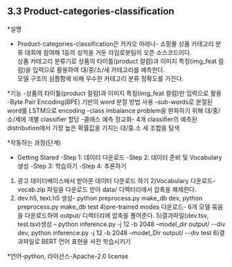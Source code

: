 3.3 Product-categories-classification
---------------------------------------

*설명
 - Product-categories-classification은 카카오 아레나- 쇼핑몰 상품 카테고리 분류 대회에 참여해 1등의 성적을 거둔 라임로봇팀의 오픈 소스코드이다.    
   상품 카테고리 분류기로 상품의 타이틀(product 컬럼)과 이미지 특징(img_feat 컬럼)을 입력으로 활용하여 대/중/소/세 카테고리를 예측한다.  
   모델 구조의 심플함에 비해 우수한 카테고리 분류 정확도를 가진다. 

*기능
 -상품의 타이틀(product 컬럼)과 이미지 특징(img_feat 컬럼)만 입력으로 활용
 -Byte Pair Encoding(BPE) 기반의 word 분절 방법 사용
 -sub-words로 분절된 word를 LSTM으로 encoding
 -class imbalance problem을 완화하기 위해 대/중/소/세에 개별 classifier 할당
 -클래스 예측 정교화- 4개 classifier의 예측된 distribution에서 가장 높은 확률값을 가지는 대/중.소 세 조합을 탐색

*작동하는 과정(단계)
* Getting Stared 
 -Step 1: 데이터 다운로드
 -Step 2: 데이터 준비 및 Vocabulary 생성
 -Step 3: 학습하기
 -Step 4: 추론하기

1) 광고 데이터베이스에서 받아온 데이터 다운로드 하기 
2)Vocabulary 다운로드- vocab.zip 파일을 다운로드 받아 data/ 디렉터리에서 압축을 해제한다.
3) dev.h5, text.h5 생성- python preprocess.py make_db dev, python preprocess.py make_db test
4)pre-trained modes 다운로드- 6개 모델 묶음을 다운로드하여 output/ 디렉터리에 압축을 풀어준다.
5)결과파일(dev.tsv, test.tsv)생성 – python inference.py -j 12 -b 2048 –model_dir output/ --div dev, python inference.py -j 12 -b 2048 –model_Dir output/ --div test
6)결과파일로 BERT 언어 표현을 사전 학습시키기

*언어-python, 라이선스-Apache-2.0 license
